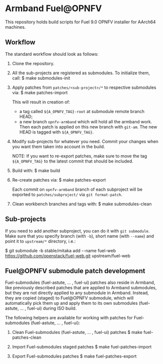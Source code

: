 Armband Fuel@OPNFV
==================

This repository holds build scripts for Fuel 9.0 OPNFV installer
for AArch64 machines.

Workflow
--------
The standard workflow should look as follows:

1. Clone the repository.

2. All the sub-projects are registered as submodules. To initialize them, call:
   $ make submodules-init

3. Apply patches from `patches/<sub-project>/*` to respective submodules via:
   $ make patches-import

   This will result in creation of:
   - a tag called `${A_OPNFV_TAG}-root` at submodule remote branch HEAD;
   - a new branch `opnfv-armband` which will hold all the armband work.
   Then each patch is applied on this new branch with `git-am`.
   The new HEAD is tagged with `${A_OPNFV_TAG}`.

4. Modify sub-projects for whatever you need.
   Commit your changes when you want them taken into account in the build.

   NOTE: If you want to re-export patches, make sure to move the tag
   `${A_OPNFV_TAG}` to the latest commit that should be included.

5. Build with:
   $ make build

6. Re-create patches via:
   $ make patches-export

   Each commit on `opnfv-armband` branch of each subproject will be
   exported to `patches/subproject/` via `git format-patch`.

7. Clean workbench branches and tags with:
   $ make submodules-clean

Sub-projects
------------
If you need to add another subproject, you can do it with `git submodule`.
Make sure that you specify branch (with `-b`), short name (with `--name`)
and point it to `upstream/*` directory, i.e.:

   $ git submodule -b stable/mitaka add --name fuel-web \
     https://github.com/openstack/fuel-web.git upstream/fuel-web

Fuel@OPNFV submodule patch development
--------------------------------------
Fuel-submodules (fuel-astute, ... , fuel-ui) patches also reside in Armband,
like previously described patches that are applied to Armband submodules,
but they are not directly applied to any submodule in Armband.
Instead, they are copied (staged) to Fuel@OPNFV submodule, which will
automatically pick them up and apply them to its own submodules
(fuel-astute, ... , fuel-ui) during ISO build.

The following helpers are available for working with patches for
Fuel-submodules (fuel-astute, ... , fuel-ui):

1. Clean Fuel-submodules (fuel-astute, ... , fuel-ui) patches
   $ make fuel-patches-clean

2. Import Fuel-submodules staged patches
   $ make fuel-patches-import

3. Export Fuel-submodules patches
   $ make fuel-patches-export
